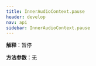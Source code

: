 ```yaml
---
title: InnerAudioContext.pause
header: develop
nav: api
sidebar: InnerAudioContext.pause
---
```



**解释**：暂停 

**方法参数**：无

